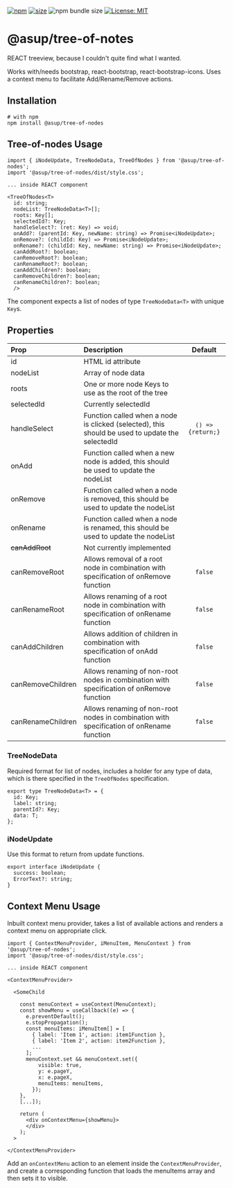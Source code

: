 [npm]: https://img.shields.io/npm/v/@asup/tree-of-nodes
[npm-url]: https://www.npmjs.com/package/@asup/tree-of-nodes
[size]: https://packagephobia.now.sh/badge?p=@asup/tree-of-nodes
[size-url]: https://packagephobia.now.sh/result?p=@asup/tree-of-nodes

[![npm][npm]][npm-url]
[![size][size]][size-url]
![npm bundle size](https://img.shields.io/bundlephobia/min/@asup/tree-of-nodes)
[![License: MIT](https://img.shields.io/badge/License-MIT-yellow.svg)](https://raw.githubusercontent.com/PaulDThomas/tree-of-nodes/master/LICENCE)

# @asup/tree-of-notes

REACT treeview, because I couldn't quite find what I wanted.

Works with/needs bootstrap, react-bootstrap, react-bootstrap-icons.
Uses a context menu to facilitate Add/Rename/Remove actions.

## Installation

```
# with npm
npm install @asup/tree-of-nodes
```

## Tree-of-nodes Usage

```
import { iNodeUpdate, TreeNodeData, TreeOfNodes } from '@asup/tree-of-nodes';
import '@asup/tree-of-nodes/dist/style.css';

... inside REACT component

<TreeOfNodes<T>
  id: string;
  nodeList: TreeNodeData<T>[];
  roots: Key[];
  selectedId?: Key;
  handleSelect?: (ret: Key) => void;
  onAdd?: (parentId: Key, newName: string) => Promise<iNodeUpdate>;
  onRemove?: (childId: Key) => Promise<iNodeUpdate>;
  onRename?: (childId: Key, newName: string) => Promise<iNodeUpdate>;
  canAddRoot?: boolean;
  canRemoveRoot?: boolean;
  canRenameRoot?: boolean;
  canAddChildren?: boolean;
  canRemoveChildren?: boolean;
  canRenameChildren?: boolean;
  />
```

The component expects a list of nodes of type `TreeNodeData<T>` with unique `Key`s.

## Properties

| Prop              | Description                                                                                     |      Default      |
| :---------------- | :---------------------------------------------------------------------------------------------- | :---------------: |
| id                | HTML id attribute                                                                               |                   |
| nodeList          | Array of node data                                                                              |                   |
| roots             | One or more node Keys to use as the root of the tree                                            |
| selectedId        | Currently selectedId                                                                            |                   |
| handleSelect      | Function called when a node is clicked (selected), this should be used to update the selectedId | `() => {return;}` |
| onAdd             | Function called when a new node is added, this should be used to update the nodeList            |                   |
| onRemove          | Function called when a node is removed, this should be used to update the nodeList              |                   |
| onRename          | Function called when a node is renamed, this should be used to update the nodeList              |                   |
| ~~canAddRoot~~    | Not currently implemented                                                                       |                   |
| canRemoveRoot     | Allows removal of a root node in combination with specification of onRemove function            |      `false`      |
| canRenameRoot     | Allows renaming of a root node in combination with specification of onRename function           |      `false`      |
| canAddChildren    | Allows addition of children in combination with specification of onAdd function                 |      `false`      |
| canRemoveChildren | Allows renaming of non-root nodes in combination with specification of onRemove function        |      `false`      |
| canRenameChildren | Allows renaming of non-root nodes in combination with specification of onRename function        |      `false`      |

### TreeNodeData

Required format for list of nodes, includes a holder for any type of data, which is there specified in the `TreeOfNodes` specification.

```
export type TreeNodeData<T> = {
  id: Key;
  label: string;
  parentId?: Key;
  data: T;
};
```

### iNodeUpdate

Use this format to return from update functions.

```
export interface iNodeUpdate {
  success: boolean;
  ErrorText?: string;
}
```

## Context Menu Usage

Inbuilt context menu provider, takes a list of available actions and renders a context menu on appropriate click.

```
import { ContextMenuProvider, iMenuItem, MenuContext } from '@asup/tree-of-nodes';
import '@asup/tree-of-nodes/dist/style.css';

... inside REACT component

<ContextMenuProvider>

  <SomeChild

    const menuContext = useContext(MenuContext);
    const showMenu = useCallback((e) => {
      e.preventDefault();
      e.stopPropagation();
      const menuItems: iMenuItem[] = [
        { label: 'Item 1', action: item1Function },
        { label: 'Item 2', action: item2Function },
        ...
      ];
      menuContext.set && menuContext.set({
          visible: true,
          y: e.pageY,
          x: e.pageX,
          menuItems: menuItems,
        });
    },
    [...]);

    return (
      <div onContextMenu={showMenu}>
      </div>
    );
  >

</ContextMenuProvider>
```

Add an `onContextMenu` action to an element inside the `ContextMenuProvider`, and create a corresponding function that loads the menuItems array and then sets it to visible.
